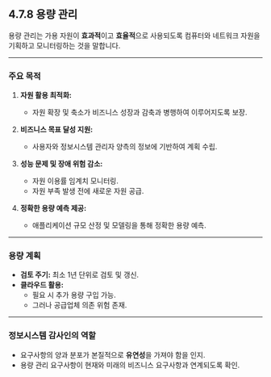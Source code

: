 ## 4.7.8 용량 관리

용량 관리는 가용 자원이 **효과적**이고 **효율적**으로 사용되도록 컴퓨터와 네트워크 자원을 기획하고 모니터링하는 것을 말합니다.

---

### 주요 목적

1. **자원 활용 최적화:**  
   - 자원 확장 및 축소가 비즈니스 성장과 감축과 병행하여 이루어지도록 보장.

2. **비즈니스 목표 달성 지원:**  
   - 사용자와 정보시스템 관리자 양측의 정보에 기반하여 계획 수립.

3. **성능 문제 및 장애 위험 감소:**  
   - 자원 이용률 임계치 모니터링.  
   - 자원 부족 발생 전에 새로운 자원 공급.

4. **정확한 용량 예측 제공:**  
   - 애플리케이션 규모 산정 및 모델링을 통해 정확한 용량 예측.

---

### 용량 계획

- **검토 주기:** 최소 1년 단위로 검토 및 갱신.  
- **클라우드 활용:**  
  - 필요 시 추가 용량 구입 가능.  
  - 그러나 공급업체 의존 위험 존재.

---

### 정보시스템 감사인의 역할

- 요구사항의 양과 분포가 본질적으로 **유연성**을 가져야 함을 인지.  
- 용량 관리 요구사항이 현재와 미래의 비즈니스 요구사항과 연계되도록 확인.
